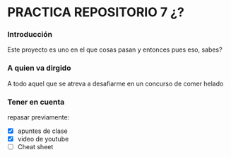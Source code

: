 # PRACTICA REPOSITORIO 7 ¿?
### Introducción
Este proyecto es uno en el que cosas pasan y entonces pues eso, sabes?
### A quien va dirgido
A todo aquel que se atreva a desafiarme en un concurso de comer helado
### Tener en cuenta
repasar previamente:
- [x] apuntes de clase
- [x] video de youtube
- [ ] Cheat sheet
